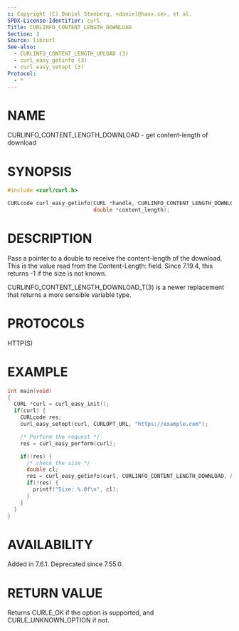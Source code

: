 ```yaml
---
c: Copyright (C) Daniel Stenberg, <daniel@haxx.se>, et al.
SPDX-License-Identifier: curl
Title: CURLINFO_CONTENT_LENGTH_DOWNLOAD
Section: 3
Source: libcurl
See-also:
  - CURLINFO_CONTENT_LENGTH_UPLOAD (3)
  - curl_easy_getinfo (3)
  - curl_easy_setopt (3)
Protocol:
  - *
---
```


# NAME

CURLINFO_CONTENT_LENGTH_DOWNLOAD - get content-length of download

# SYNOPSIS

~~~c
#include <curl/curl.h>

CURLcode curl_easy_getinfo(CURL *handle, CURLINFO_CONTENT_LENGTH_DOWNLOAD,
                           double *content_length);
~~~

# DESCRIPTION

Pass a pointer to a double to receive the content-length of the download. This
is the value read from the Content-Length: field. Since 7.19.4, this returns
-1 if the size is not known.

CURLINFO_CONTENT_LENGTH_DOWNLOAD_T(3) is a newer replacement that returns a more
sensible variable type.

# PROTOCOLS

HTTP(S)

# EXAMPLE

~~~c
int main(void)
{
  CURL *curl = curl_easy_init();
  if(curl) {
    CURLcode res;
    curl_easy_setopt(curl, CURLOPT_URL, "https://example.com");

    /* Perform the request */
    res = curl_easy_perform(curl);

    if(!res) {
      /* check the size */
      double cl;
      res = curl_easy_getinfo(curl, CURLINFO_CONTENT_LENGTH_DOWNLOAD, &cl);
      if(!res) {
        printf("Size: %.0f\n", cl);
      }
    }
  }
}
~~~

# AVAILABILITY

Added in 7.6.1. Deprecated since 7.55.0.

# RETURN VALUE

Returns CURLE_OK if the option is supported, and CURLE_UNKNOWN_OPTION if not.
